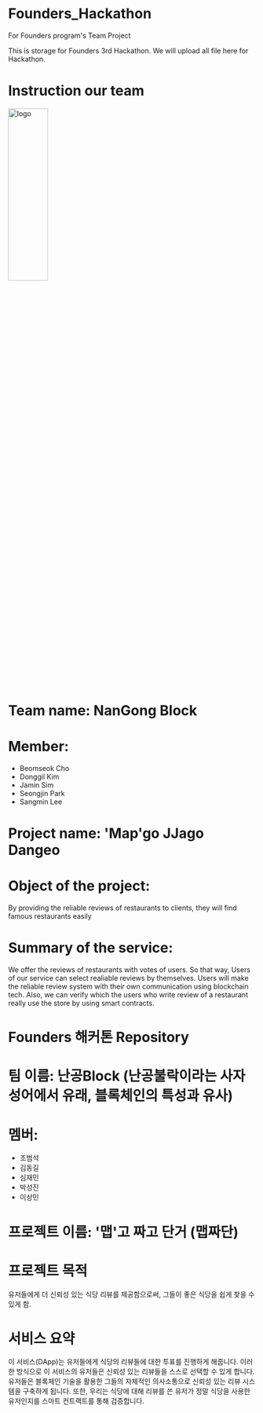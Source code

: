 # Founders_Hackathon
For Founders program's Team Project

This is storage for Founders 3rd Hackathon.
We will upload all file here for Hackathon.

# Instruction our team

<img src="/App_Logo.png" width="40%" height="30%" title="logo" alt="logo"></img>

# Team name: NanGong Block

# Member: 
- Beomseok Cho
- Donggil Kim
- Jamin Sim
- Seongjin Park
- Sangmin Lee

# Project name: 'Map'go JJago Dangeo

# Object of the project: 
By providing the reliable reviews of restaurants to clients, they will find famous restaurants easily

# Summary of the service: 
We offer the reviews of restaurants with votes of users. So that way, Users of our service can select realiable reviews by themselves.
Users will make the reliable review system with their own communication using blockchain tech.
Also, we can verify which the users who write review of a restaurant really use the store by using smart contracts.


# Founders 해커톤 Repository

# 팀 이름: 난공Block (난공불락이라는 사자성어에서 유래, 블록체인의 특성과 유사)

# 멤버:
- 조범석
- 김동길
- 심재민
- 박성진
- 이상민

# 프로젝트 이름: '맵'고 짜고 단거 (맵짜단)

# 프로젝트 목적
유저들에게 더 신뢰성 있는 식당 리뷰를 제공함으로써, 그들이 좋은 식당을 쉽게 찾을 수 있게 함.

# 서비스 요약
이 서비스(DApp)는 유저들에게 식당의 리뷰들에 대한 투표를 진행하게 해줍니다. 이러한 방식으로 이 서비스의 유저들은 신뢰성 있는 리뷰들을 스스로 선택할 수 있게 합니다. 유저들은 블록체인 기술을 활용한 그들의 자체적인 의사소통으로 신뢰성 있는 리뷰 시스템을 구축하게 됩니다.
또한, 우리는 식당에 대해 리뷰를 쓴 유저가 정말 식당을 사용한 유저인지를 스마트 컨트랙트를 통해 검증합니다.
